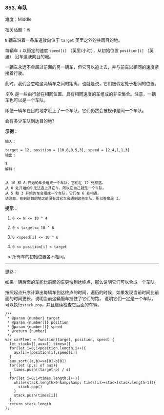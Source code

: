 ### 853. 车队

难度：Middle

相关话题：`栈`

 `N`  辆车沿着一条车道驶向位于 `target` 英里之外的共同目的地。



每辆车 `i` 以恒定的速度 `speed[i]` （英里/小时），从初始位置 `position[i]` （英里） 沿车道驶向目的地。



一辆车永远不会超过前面的另一辆车，但它可以追上去，并与前车以相同的速度紧接着行驶。



此时，我们会忽略这两辆车之间的距离，也就是说，它们被假定处于相同的位置。



*车队* 是一些由行驶在相同位置、具有相同速度的车组成的非空集合。注意，一辆车也可以是一个车队。



即便一辆车在目的地才赶上了一个车队，它们仍然会被视作是同一个车队。







会有多少车队到达目的地?







**示例：** 





```
输入：

target = 12, position = [10,8,0,5,3], speed = [2,4,1,1,3]
输出：

3
解释：


从 10 和 8 开始的车会组成一个车队，它们在 12 处相遇。
从 0 处开始的车无法追上其它车，所以它自己就是一个车队。
从 5 和 3 开始的车会组成一个车队，它们在 6 处相遇。
请注意，在到达目的地之前没有其它车会遇到这些车队，所以答案是 3。

```



**提示：** 




1.  `0 <= N <= 10 ^ 4` 

2.  `0 < target<= 10 ^ 6` 

3.  `0 <speed[i] <= 10 ^ 6` 

4.  `0 <= position[i] < target` 

5. 所有车的初始位置各不相同。






-----

思路：

如果一辆后面的车能比前面的车更快到达终点，那么说明它们可以合成一个车队。

按照起点升序计算出每辆车到达终点的时间，遍历的时候，如果发现当前时间比前面的时间更长，说明当前这辆慢车挡住了它们的路，
说明它们一定是一个车队，可以执行`stack.pop`，并且继续检查它后面的车辆。


```
/**
 * @param {number} target
 * @param {number[]} position
 * @param {number[]} speed
 * @return {number}
 */
var carFleet = function(target, position, speed) {
  let stack=[],aux=[],times=[]
  for(let i=0;i<position.length;i++){
    aux[i]=[position[i],speed[i]]
  }
  aux.sort((a,b)=>a[0]-b[0])
  for(let [p,s] of aux){
    times.push((target-p) / s)
  }
  for(let i=0;i<times.length;i++){
    while(stack.length>0 &amp;&amp; times[i]>=stack[stack.length-1]){
      stack.pop()
    }
    stack.push(times[i])
  }
  return stack.length
};



```


